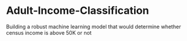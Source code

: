 # Adult-Income-Classification
Building a robust machine learning model that would determine whether census income is above 50K or not
